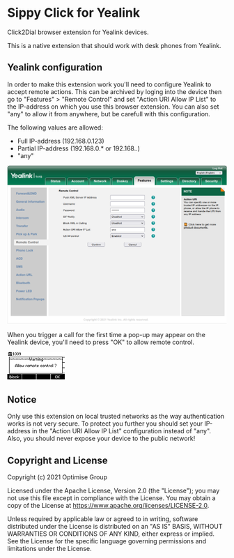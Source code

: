 # Sippy Click for Yealink

Click2Dial browser extension for Yealink devices.

This is a native extension that should work with desk phones from Yealink.

## Yealink configuration

In order to make this extension work you'll need to configure Yealink to accept remote actions.
This can be archived by loging into the device then go to "Features" > "Remote Control" and set "Action URI Allow IP List" to the IP-address on which you use this browser extension. You can also set "any" to allow it from anywhere, but be carefull with this configuration.

The following values are allowed:

- Full IP-address (192.168.0.123)
- Partial IP-address (192.168.0.* or 192.168.*.*)
- "any"

![Yealink Configuration](media/yealink-config.png)

When you trigger a call for the first time a pop-up may appear on the Yealink device, you'll need to press "OK" to allow remote control.

![Yealink Pop-Up](media/yealink-pop-up.png)

## Notice

Only use this extension on local trusted networks as the way authentication works is not very secure. To protect you further you should set your IP-address in the "Action URI Allow IP List" configuration instead of "any". Also, you should never expose your device to the public network!

## Copyright and License

Copyright (c) 2021 Optimise Group

Licensed under the Apache License, Version 2.0 (the "License"); you may not use this file except in compliance with the License. You may obtain a copy of the License at https://www.apache.org/licenses/LICENSE-2.0.

Unless required by applicable law or agreed to in writing, software distributed under the License is distributed on an "AS IS" BASIS, WITHOUT WARRANTIES OR CONDITIONS OF ANY KIND, either express or implied. See the License for the specific language governing permissions and limitations under the License.
